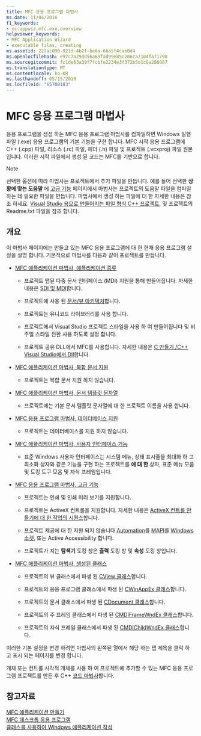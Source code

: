 ```yaml
---
title: MFC 응용 프로그램 마법사
ms.date: 11/04/2016
f1_keywords:
- vc.appwiz.mfc.exe.overview
helpviewer_keywords:
- MFC Application Wizard
- executable files, creating
ms.assetid: 227ac090-921d-4b2f-be0a-66a5f4cab0d4
ms.openlocfilehash: e97c7a29dd56a69fad99e85c206ca2104fa71798
ms.sourcegitcommit: fc1de63a39f7fcbfe2234e3f372b5e1c6a286087
ms.translationtype: MT
ms.contentlocale: ko-KR
ms.lasthandoff: 05/15/2019
ms.locfileid: "65708183"
---
```

# <a name="mfc-application-wizard"></a>MFC 응용 프로그램 마법사

응용 프로그램을 생성 하는 MFC 응용 프로그램 마법사를 컴파일하면 Windows 실행 파일 (.exe) 응용 프로그램의 기본 기능을 구현 합니다. MFC 시작 응용 프로그램에 C++ (.cpp) 파일, 리소스 (.rc) 파일, 헤더 (.h) 파일 및 프로젝트 (.vcxproj) 파일 원본입니다. 이러한 시작 파일에서 생성 된 코드는 MFC를 기반으로 합니다.

> [!NOTE]
>  선택한 옵션에 따라 마법사는 프로젝트에서 추가 파일을 만듭니다. 예를 들어 선택한 **상황에 맞는 도움말** 에 [고급 기능](../../mfc/reference/advanced-features-mfc-application-wizard.md) 페이지에서 마법사는 프로젝트의 도움말 파일을 컴파일하는 데 필요한 파일을 만듭니다. 마법사에서 생성 하는 파일에 대 한 자세한 내용은 참조 하세요. [Visual Studio 용으로 만들어지는 파일 형식 C++ 프로젝트](../../build/reference/file-types-created-for-visual-cpp-projects.md), 및 프로젝트의 Readme.txt 파일을 참조 합니다.

## <a name="overview"></a>개요

이 마법사 페이지에는 만들고 있는 MFC 응용 프로그램에 대 한 현재 응용 프로그램 설정을 설명 합니다. 기본적으로 마법사를 다음과 같이 프로젝트를 만듭니다.

- [MFC 애플리케이션 마법사, 애플리케이션 종류](../../mfc/reference/application-type-mfc-application-wizard.md)

   - 프로젝트 탭된 다중 문서 인터페이스 (MDI) 지원을 통해 만들어집니다. 자세한 내용은 [SDI 및 MDI](../../mfc/sdi-and-mdi.md)합니다.

   - 프로젝트에 사용 된 [문서/뷰 아키텍처](../../mfc/document-view-architecture.md)합니다.

   - 프로젝트는 유니코드 라이브러리를 사용 합니다.

   - 프로젝트에서 Visual Studio 프로젝트 스타일을 사용 하 여 만들어집니다 및 비주얼 스타일 전환 사용 하도록 설정 합니다.

   - 프로젝트 공유 DLL에서 MFC를 사용합니다. 자세한 내용은 [C 만들기 /C++ Visual Studio에서 Dll](../../build/dlls-in-visual-cpp.md)합니다.

- [MFC 애플리케이션 마법사, 복합 문서 지원](../../mfc/reference/compound-document-support-mfc-application-wizard.md)

   - 프로젝트는 복합 문서 지원 하지 않습니다.

- [MFC 애플리케이션 마법사, 문서 템플릿 문자열](../../mfc/reference/document-template-strings-mfc-application-wizard.md)

   - 프로젝트에는 기본 문서 템플릿 문자열에 대 한 프로젝트 이름을 사용 합니다.

- [MFC 응용 프로그램 마법사, 데이터베이스 지원](../../mfc/reference/database-support-mfc-application-wizard.md)

   - 프로젝트는 데이터베이스를 지원 하지 않습니다.

- [MFC 애플리케이션 마법사, 사용자 인터페이스 기능](../../mfc/reference/user-interface-features-mfc-application-wizard.md)

   - 표준 Windows 사용자 인터페이스는 시스템 메뉴, 상태 표시줄을 최대화 하 고 최소화 상자와 같은 기능을 구현 하는 프로젝트를 **에 대 한** 상자, 표준 메뉴 모음 및 도킹 도구 모음 및 자식 프레임입니다.

- [MFC 응용 프로그램 마법사, 고급 기능](../../mfc/reference/advanced-features-mfc-application-wizard.md)

   - 프로젝트는 인쇄 및 인쇄 미리 보기를 지원합니다.

   - 프로젝트는 ActiveX 컨트롤을 지원합니다. 자세한 내용은 [ActiveX 컨트롤 만들기에 대 한 작업의 시퀀스](../../mfc/sequence-of-operations-for-creating-activex-controls.md)합니다.

   - 프로젝트 제공에 대 한 지원 되지 않습니다 [Automation](../../mfc/automation.md)를 [MAPI](../../mfc/mapi-support-in-mfc.md)를 [Windows 소켓](../../mfc/windows-sockets-in-mfc.md), 또는 Active Accessibility 합니다.

   - 프로젝트가 지는 **탐색기** 도킹 창은 **출력** 도킹 창 및 **속성** 도킹 창입니다.

- [MFC 애플리케이션 마법사, 생성된 클래스](../../mfc/reference/generated-classes-mfc-application-wizard.md)

   - 프로젝트의 뷰 클래스에서 파생 된 [CView 클래스](../../mfc/reference/cview-class.md)합니다.

   - 프로젝트의 응용 프로그램 클래스에서 파생 된 [CWinAppEx 클래스](../../mfc/reference/cwinappex-class.md)합니다.

   - 프로젝트의 문서 클래스에서 파생 된 [CDocument 클래스](../../mfc/reference/cdocument-class.md)합니다.

   - 프로젝트의 주 프레임 클래스에서 파생 된 [CMDIFrameWndEx 클래스](../../mfc/reference/cmdiframewndex-class.md)합니다.

   - 프로젝트의 자식 프레임 클래스에서 파생 된 [CMDIChildWndEx 클래스](../../mfc/reference/cmdichildwndex-class.md)합니다.

이러한 기본 설정을 변경 하려면 마법사의 왼쪽된 열에서 해당 하는 탭 제목을 클릭 하 고 표시 되는 페이지를 변경 합니다.

개체 또는 컨트롤 시각적 개체를 사용 하 여 프로젝트에 추가할 수 있는 MFC 응용 프로그램 프로젝트를 만든 후 C++ [코드 마법사](../../ide/adding-functionality-with-code-wizards-cpp.md)합니다.

## <a name="see-also"></a>참고자료

[MFC 애플리케이션 만들기](../../mfc/reference/creating-an-mfc-application.md)<br/>
[MFC 데스크톱 응용 프로그램](../../mfc/mfc-desktop-applications.md)<br/>
[클래스를 사용하여 Windows 애플리케이션 작성](../../mfc/using-the-classes-to-write-applications-for-windows.md)

